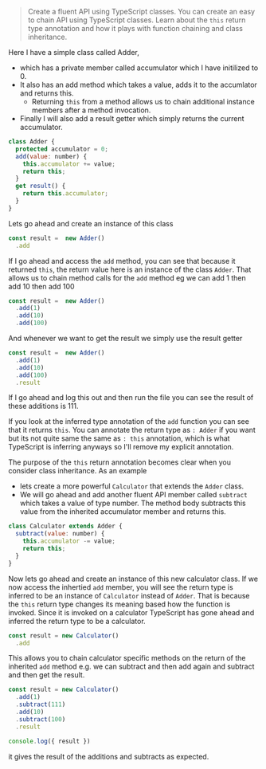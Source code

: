 > Create a fluent API using TypeScript classes. 
> You can create an easy to chain API using TypeScript classes. Learn about the `this` return type annotation and how it plays with function chaining and class inheritance.

Here I have a simple class called Adder, 
* which has a private member called accumulator which I have initilized to 0. 
* It also has an add method which takes a value, adds it to the accumlator and returns this.
  * Returning `this` from a method allows us to chain additional instance members after a method invocation.
* Finally I will also add a result getter which simply returns the current accumulator.

```js
class Adder {
  protected accumulator = 0;
  add(value: number) {
    this.accumulator += value;
    return this;
  }
  get result() {
    return this.accumulator;
  }
}
```

Lets go ahead and create an instance of this class

```js
const result =  new Adder()
  .add
```

If I go ahead and access the `add` method, you can see that because it returned `this`, the return value here is an instance of the class `Adder`. That allows us to  chain method calls for the `add` method eg we can add 1 then add 10 then add 100

```js
const result =  new Adder()
  .add(1)
  .add(10)
  .add(100)
```

And whenever we want to get the result we simply use the result getter
```js
const result =  new Adder()
  .add(1)
  .add(10)
  .add(100)
  .result
```

If I go ahead and log this out and then run the file you can see the result of these additions is 111.

If you look at the inferred type annotation of the `add` function you can see that it returns `this`. You can annotate the return type as `: Adder` if you want but its not quite same the same as `: this` annotation, which is what TypeScript is inferring anyways so I'll remove my explicit annotation.

The purpose of the `this` return annotation becomes clear when you consider class inheritance. As an example 
* lets create a more powerful `Calculator` that extends the `Adder` class.
* We will go ahead and add another fluent API member called `subtract` which takes a value of type number. The method body subtracts this value from the inherited accumulator member and returns this.

```js
class Calculator extends Adder {
  subtract(value: number) {
    this.accumulator -= value;
    return this;
  }
}
```
Now lets go ahead and create an instance of this new calculator class. 
If we now access the inhertied `add` member, you will see the return type is inferred to be an instance of `Calculator` instead of `Adder`. That is because the `this` return type changes its meaning based how the function is invoked. Since it is invoked on a calculator TypeScript has gone ahead and inferred the return type to be a calculator.

```js
const result = new Calculator()
  .add
```

This allows you to chain calculator specific methods on the return of the inherited `add` method e.g. we can subtract and then add again and subtract and then get the result.

```js
const result = new Calculator()
  .add(1)
  .subtract(111)
  .add(10)
  .subtract(100)
  .result

console.log({ result })
```

it gives the result of the additions and subtracts as expected.
